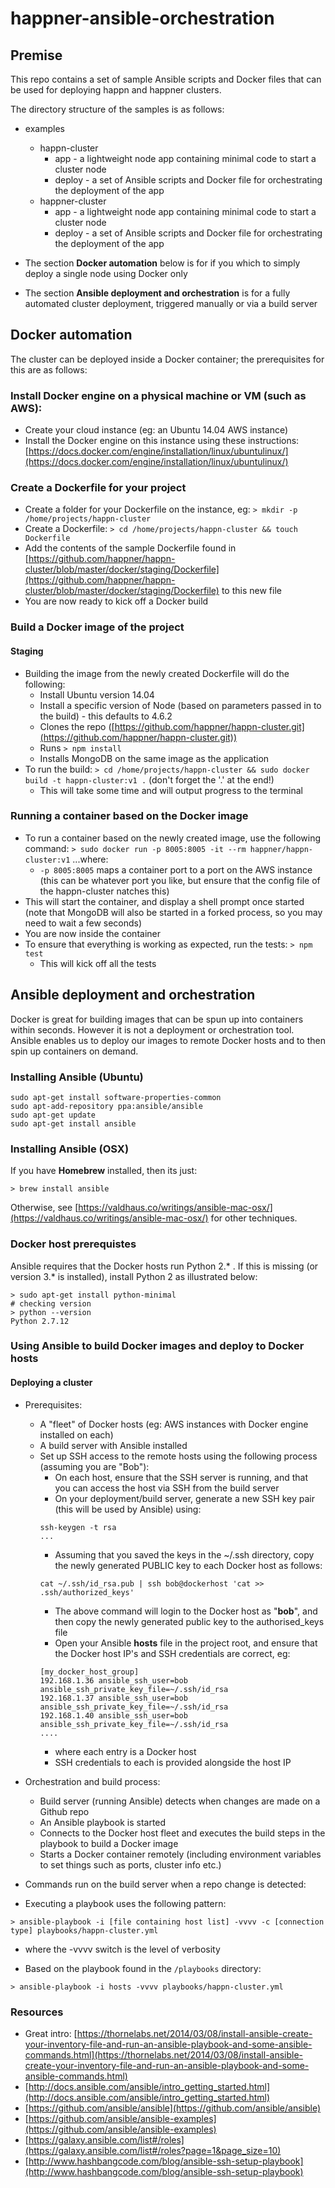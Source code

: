 
# happner-ansible-orchestration

## Premise

This repo contains a set of sample Ansible scripts and Docker files that can be used for deploying happn and happner clusters.

The directory structure of the samples is as follows:

* examples
    + happn-cluster
        + app - a lightweight node app containing minimal code to start a cluster node
        + deploy - a set of Ansible scripts and Docker file for orchestrating the deployment of the app
    + happner-cluster
        + app - a lightweight node app containing minimal code to start a cluster node
        + deploy - a set of Ansible scripts and Docker file for orchestrating the deployment of the app

* The section __Docker automation__ below is for if you which to simply deploy a single node using Docker only
* The section __Ansible deployment and orchestration__ is for a fully automated cluster deployment, triggered manually or via
 a build server

## Docker automation

The cluster can be deployed inside a Docker container; the prerequisites for this are as follows:

### Install Docker engine on a physical machine or VM (such as AWS):

* Create your cloud instance (eg: an Ubuntu 14.04 AWS instance)
* Install the Docker engine on this instance using these instructions: [https://docs.docker.com/engine/installation/linux/ubuntulinux/](https://docs.docker.com/engine/installation/linux/ubuntulinux/)

### Create a Dockerfile for your project

* Create a folder for your Dockerfile on the instance, eg:
  `> mkdir -p /home/projects/happn-cluster`  
* Create a Dockerfile:
  `> cd /home/projects/happn-cluster && touch Dockerfile`
* Add the contents of the sample Dockerfile found in [https://github.com/happner/happn-cluster/blob/master/docker/staging/Dockerfile](https://github.com/happner/happn-cluster/blob/master/docker/staging/Dockerfile) to this new file
* You are now ready to kick off a Docker build

### Build a Docker image of the project

#### Staging

* Building the image from the newly created Dockerfile will do the following:
  * Install Ubuntu version 14.04
  * Install a specific version of Node (based on parameters passed in to the build) - this defaults to 4.6.2
  * Clones the repo ([https://github.com/happner/happn-cluster.git](https://github.com/happner/happn-cluster.git))
  * Runs `> npm install`
  * Installs MongoDB on the same image as the application
* To run the build:
  `> cd /home/projects/happn-cluster && sudo docker build -t happn-cluster:v1 .` (don't forget the '.' at the end!)
  * This will take some time and will output progress to the terminal
  
### Running a container based on the Docker image

* To run a container based on the newly created image, use the following command:
`> sudo docker run -p 8005:8005 -it --rm happner/happn-cluster:v1`
...where:
  * `-p 8005:8005` maps a container port to a port on the AWS instance (this can be whatever port you like, but ensure that the config file of the happn-cluster natches this)
* This will start the container, and display a shell prompt once started (note that MongoDB will also be started in a forked process, so you may need to wait a few seconds)
* You are now inside the container
* To ensure that everything is working as expected, run the tests:
  `> npm test`
  * This will kick off all the tests
  
  
## Ansible deployment and orchestration

Docker is great for building images that can be spun up into containers within seconds. However it is not a deployment or orchestration tool. Ansible enables us to deploy our images to remote Docker hosts and to then spin up containers on demand.
 
### Installing Ansible (Ubuntu)

```
sudo apt-get install software-properties-common
sudo apt-add-repository ppa:ansible/ansible
sudo apt-get update
sudo apt-get install ansible
```

### Installing Ansible (OSX)

If you have __Homebrew__ installed, then its just:

`> brew install ansible`

Otherwise, see [https://valdhaus.co/writings/ansible-mac-osx/](https://valdhaus.co/writings/ansible-mac-osx/) for 
other techniques.

### Docker host prerequistes

Ansible requires that the Docker hosts run Python 2.* . If this is missing (or version 3.* is installed), install Python 2 
as illustrated below: 

```
> sudo apt-get install python-minimal
# checking version
> python --version
Python 2.7.12
```

### Using Ansible to build Docker images and deploy to Docker hosts

#### Deploying a cluster

* Prerequisites: 
  * A "fleet" of Docker hosts (eg: AWS instances with Docker engine installed on each)
  * A build server with Ansible installed
  * Set up SSH access to the remote hosts using the following process (assuming you are "Bob"):
    * On each host, ensure that the SSH server is running, and that you can access the host via SSH from the build server
    * On your deployment/build server, generate a new SSH key pair (this will be used by Ansible) using:
    ```
    ssh-keygen -t rsa
    ...
    ```
    * Assuming that you saved the keys in the ~/.ssh directory, copy the newly generated PUBLIC key to each Docker host 
    as follows:
    ```
    cat ~/.ssh/id_rsa.pub | ssh bob@dockerhost 'cat >> .ssh/authorized_keys'
    ``` 
    * The above command will login to the Docker host as "__bob__", and then copy the newly generated public key to the 
    authorised_keys file
    * Open your Ansible __hosts__ file in the project root, and ensure that the Docker host IP's and SSH credentials 
    are correct, eg:
    ```
    [my_docker_host_group]
    192.168.1.36 ansible_ssh_user=bob ansible_ssh_private_key_file=~/.ssh/id_rsa
    192.168.1.37 ansible_ssh_user=bob ansible_ssh_private_key_file=~/.ssh/id_rsa
    192.168.1.40 ansible_ssh_user=bob ansible_ssh_private_key_file=~/.ssh/id_rsa
    ....
    ```
      * where each entry is a Docker host
      * SSH credentials to each is provided alongside the host IP

* Orchestration and build process:
  * Build server (running Ansible) detects when changes are made on a Github repo
  * An Ansible playbook is started
  * Connects to the Docker host fleet and executes the build steps in the playbook to build a Docker image  
  * Starts a Docker container remotely (including environment variables to set things such as ports, cluster info etc.)

* Commands run on the build server when a repo change is detected:
 * Executing a playbook uses the following pattern:
 
  ```
  > ansible-playbook -i [file containing host list] -vvvv -c [connection type] playbooks/happn-cluster.yml
  ```
  * where the -vvvv switch is the level of verbosity
  
 * Based on the playbook found in the `/playbooks` directory:
 
  ```
  > ansible-playbook -i hosts -vvvv playbooks/happn-cluster.yml
  ```

### Resources

* Great intro: [https://thornelabs.net/2014/03/08/install-ansible-create-your-inventory-file-and-run-an-ansible-playbook-and-some-ansible-commands.html](https://thornelabs.net/2014/03/08/install-ansible-create-your-inventory-file-and-run-an-ansible-playbook-and-some-ansible-commands.html)
* [http://docs.ansible.com/ansible/intro_getting_started.html](http://docs.ansible.com/ansible/intro_getting_started.html)
* [https://github.com/ansible/ansible](https://github.com/ansible/ansible)
* [https://github.com/ansible/ansible-examples](https://github.com/ansible/ansible-examples)
* [https://galaxy.ansible.com/list#/roles](https://galaxy.ansible.com/list#/roles?page=1&page_size=10)
* [http://www.hashbangcode.com/blog/ansible-ssh-setup-playbook](http://www.hashbangcode.com/blog/ansible-ssh-setup-playbook)
